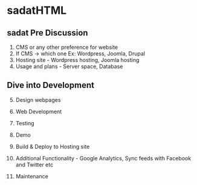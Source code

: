 # sadatHTML
sadat
Pre Discussion
-----------------
1. CMS or any other preference for website 
2. If CMS -> which one Ex: Wordpress, Joomla, Drupal 
3. Hosting site - Wordpress hosting, Joomla hosting
4. Usage and plans - Server space, Database

Dive into Development
----------------------
5. Design webpages 
6. Web Development
7. Testing
8. Demo 
9. Build & Deploy to Hosting site


10. Additional Functionality - Google Analytics, Sync feeds with Facebook and Twitter etc
11. Maintenance

